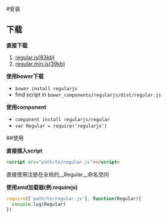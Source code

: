 
#安装


## 下载

__直接下载__


1. [regular.js(83kb)](https://rawgit.com/regularjs/regular/master/dist/regular.js)
2. [regular.min.js(39kb)](https://rawgit.com/regularjs/regular/master/dist/regular.min.js)


__使用bower下载__

* `bower install regularjs`
* find script in `bower_components/regularjs/dist/regular.js`

__使用component__

* `component install regularjs/regular`
* `var Regular = require('regularjs')`




##使用

__直接插入script__

```html
<script src="path/to/regular.js"></script>
```

直接使用注册在全局的__Regular__命名空间

__使用amd加载器(例:requirejs)__


```javascript
require(['path/to/regular.js'], function(Regular){
  console.log(Regular) 
})
```






